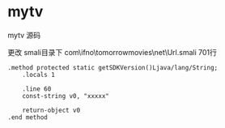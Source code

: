 # mytv
mytv 源码


更改 smali目录下 com\ifno\tomorrowmovies\net\Url.smali  701行
~~~ smali
.method protected static getSDKVersion()Ljava/lang/String;
    .locals 1

    .line 60
    const-string v0, "xxxxx"

    return-object v0
.end method
~~~
